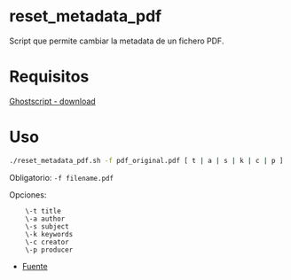 # reset_metadata_pdf

Script que permite cambiar la metadata de un fichero PDF.


# Requisitos

[Ghostscript - download](https://ghostscript.com/releases/gsdnld.html)


# Uso

```bash
./reset_metadata_pdf.sh -f pdf_original.pdf [ t | a | s | k | c | p ]
```


Obligatorio: `-f filename.pdf`

Opciones:
```
    \-t title
    \-a author
    \-s subject
    \-k keywords
    \-c creator
    \-p producer
```


* [Fuente](https://askubuntu.com/questions/27381/how-to-edit-pdf-metadata-from-command-line)
